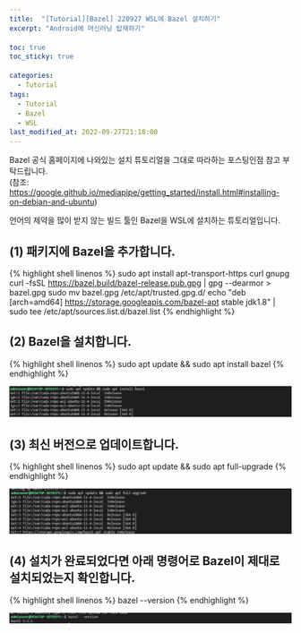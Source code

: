 ```yaml
---
title:  "[Tutorial][Bazel] 220927 WSL에 Bazel 설치하기"
excerpt: "Android에 머신러닝 탑재하기"

toc: true
toc_sticky: true

categories:
  - Tutorial
tags:
  - Tutorial
  - Bazel
  - WSL
last_modified_at: 2022-09-27T21:18:00
---
```


Bazel 공식 홈페이지에 나와있는 설치 튜토리얼을 그대로 따라하는 포스팅인점 참고 부탁드립니다.<br>
(참조: <a href="https://google.github.io/mediapipe/getting_started/install.html#installing-on-debian-and-ubuntu">https://google.github.io/mediapipe/getting_started/install.html#installing-on-debian-and-ubuntu</a>)

언어의 제약을 많이 받지 않는 빌드 툴인 Bazel을 WSL에 설치하는 튜토리얼입니다.

## (1) 패키지에 Bazel을 추가합니다.

{% highlight shell linenos %}
sudo apt install apt-transport-https curl gnupg
curl -fsSL https://bazel.build/bazel-release.pub.gpg | gpg --dearmor > bazel.gpg
sudo mv bazel.gpg /etc/apt/trusted.gpg.d/
echo "deb [arch=amd64] https://storage.googleapis.com/bazel-apt stable jdk1.8" | sudo tee /etc/apt/sources.list.d/bazel.list
{% endhighlight %}

## (2) Bazel을 설치합니다.

{% highlight shell linenos %}
sudo apt update && sudo apt install bazel
{% endhighlight %}

<p><img src="/assets/images/22092701.png" /></p>

## (3) 최신 버전으로 업데이트합니다.

{% highlight shell linenos %}
sudo apt update && sudo apt full-upgrade
{% endhighlight %}

<p><img src="/assets/images/22092702.png" /></p>

## (4) 설치가 완료되었다면 아래 명령어로 Bazel이 제대로 설치되었는지 확인합니다.

{% highlight shell linenos %}
bazel --version
{% endhighlight %}

<p><img src="/assets/images/22092703.png" /></p>
